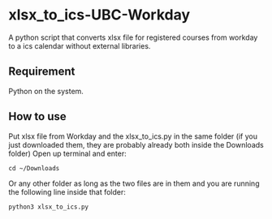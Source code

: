 # xlsx_to_ics-UBC-Workday
A python script that converts xlsx file for registered courses from workday to a ics calendar without external libraries.
## Requirement
Python on the system.
## How to use
Put xlsx file from Workday and the xlsx_to_ics.py in the same folder (if you just downloaded them, they are probably already both inside the Downloads folder)
Open up terminal and enter:
```
cd ~/Downloads
```
Or any other folder as long as the two files are in them and you are running the following line inside that folder:
```
python3 xlsx_to_ics.py
```
